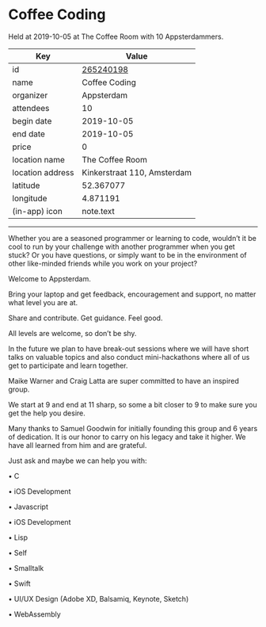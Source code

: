 # Coffee Coding
Held at 2019-10-05 at The Coffee Room with 10 Appsterdammers.
        
|Key|Value
|---|---|
|id|[265240198](https://www.meetup.com/appsterdam/events/265240198/)|
|name|Coffee Coding|
|organizer|Appsterdam|
|attendees|10|
|begin date|2019-10-05|
|end date|2019-10-05|
|price|0|
|location name|The Coffee Room|
|location address|Kinkerstraat 110, Amsterdam|
|latitude|52.367077|
|longitude|4.871191|
|(in-app) icon|note.text|

---

Whether you are a seasoned programmer or learning to code, wouldn’t it be cool to run by your challenge with another programmer when you get stuck? Or you have questions, or simply want to be in the environment of other like-minded friends while you work on your project?

Welcome to Appsterdam.

Bring your laptop and get feedback, encouragement and support, no matter what level you are at.

Share and contribute. Get guidance. Feel good.

All levels are welcome, so don’t be shy.

In the future we plan to have break-out sessions where we will have short talks on valuable topics and also conduct mini-hackathons where all of us get to participate and learn together.

Maike Warner and Craig Latta are super committed to have an inspired group.

We start at 9 and end at 11 sharp, so some a bit closer to 9 to make sure you get the help you desire.

Many thanks to Samuel Goodwin for initially founding this group and 6 years of dedication. It is our honor to carry on his legacy and take it higher. We have all learned from him and are grateful.

Just ask and maybe we can help you with:

• C

• iOS Development

• Javascript

• iOS Development

• Lisp

• Self

• Smalltalk

• Swift

• UI/UX Design (Adobe XD, Balsamiq, Keynote, Sketch)

• WebAssembly


